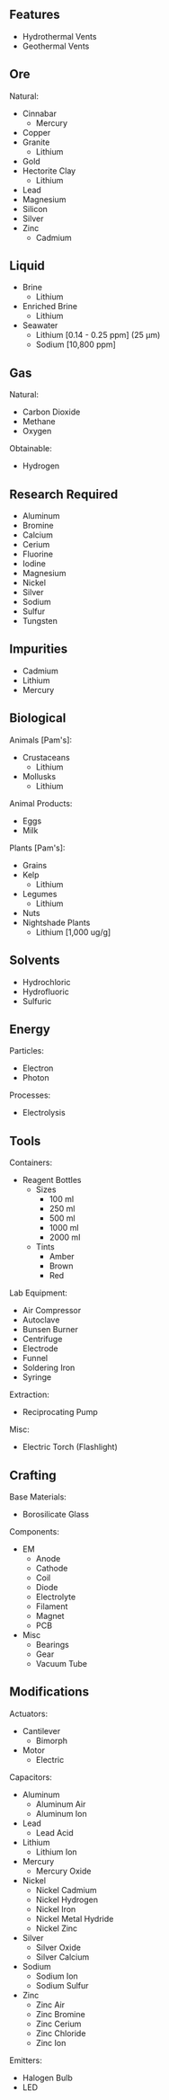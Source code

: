 Features
--------

- Hydrothermal Vents
- Geothermal Vents

Ore
---

Natural:

- Cinnabar
  - Mercury
- Copper
- Granite
  - Lithium
- Gold
- Hectorite Clay
  - Lithium
- Lead
- Magnesium
- Silicon
- Silver
- Zinc
  - Cadmium

Liquid
------

- Brine
  - Lithium
- Enriched Brine
  - Lithium
- Seawater
  - Lithium [0.14 - 0.25 ppm] (25 μm)
  - Sodium [10,800 ppm]

Gas
---

Natural:

- Carbon Dioxide
- Methane
- Oxygen

Obtainable:

- Hydrogen

Research Required
-----------------

- Aluminum
- Bromine
- Calcium
- Cerium
- Fluorine
- Iodine
- Magnesium
- Nickel
- Silver
- Sodium
- Sulfur
- Tungsten

Impurities
----------

- Cadmium
- Lithium
- Mercury

Biological
----------

Animals [Pam's]:

- Crustaceans
  - Lithium
- Mollusks
  - Lithium

Animal Products:

- Eggs
- Milk

Plants [Pam's]:

- Grains
- Kelp
  - Lithium
- Legumes
  - Lithium
- Nuts
- Nightshade Plants
  - Lithium [1,000 ug/g]

Solvents
--------

- Hydrochloric
- Hydrofluoric
- Sulfuric

Energy
------

Particles:

- Electron
- Photon

Processes:

- Electrolysis

Tools
-----

Containers:

- Reagent Bottles
  - Sizes
    - 100 ml
    - 250 ml
    - 500 ml
    - 1000 ml
    - 2000 ml
  - Tints
    - Amber
    - Brown
    - Red

Lab Equipment:

- Air Compressor
- Autoclave
- Bunsen Burner
- Centrifuge
- Electrode
- Funnel
- Soldering Iron
- Syringe

Extraction:

- Reciprocating Pump

Misc:

- Electric Torch (Flashlight)

Crafting
--------

Base Materials:

- Borosilicate Glass

Components:

- EM
  - Anode
  - Cathode
  - Coil
  - Diode
  - Electrolyte
  - Filament
  - Magnet
  - PCB
- Misc
  - Bearings
  - Gear
  - Vacuum Tube

Modifications
-------------

Actuators:

- Cantilever
  - Bimorph
- Motor
  - Electric

Capacitors:

- Aluminum
  - Aluminum Air
  - Aluminum Ion
- Lead
  - Lead Acid
- Lithium
  - Lithium Ion
- Mercury
  - Mercury Oxide
- Nickel
  - Nickel Cadmium
  - Nickel Hydrogen
  - Nickel Iron
  - Nickel Metal Hydride
  - Nickel Zinc
- Silver
  - Silver Oxide
  - Silver Calcium
- Sodium
  - Sodium Ion
  - Sodium Sulfur
- Zinc
  - Zinc Air
  - Zinc Bromine
  - Zinc Cerium
  - Zinc Chloride
  - Zinc Ion

Emitters:

- Halogen Bulb
- LED
